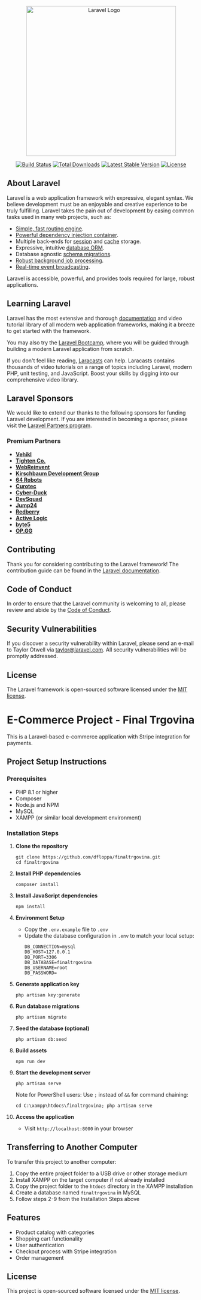 <p align="center"><a href="https://laravel.com" target="_blank"><img src="https://raw.githubusercontent.com/laravel/art/master/logo-lockup/5%20SVG/2%20CMYK/1%20Full%20Color/laravel-logolockup-cmyk-red.svg" width="400" alt="Laravel Logo"></a></p>

<p align="center">
<a href="https://github.com/laravel/framework/actions"><img src="https://github.com/laravel/framework/workflows/tests/badge.svg" alt="Build Status"></a>
<a href="https://packagist.org/packages/laravel/framework"><img src="https://img.shields.io/packagist/dt/laravel/framework" alt="Total Downloads"></a>
<a href="https://packagist.org/packages/laravel/framework"><img src="https://img.shields.io/packagist/v/laravel/framework" alt="Latest Stable Version"></a>
<a href="https://packagist.org/packages/laravel/framework"><img src="https://img.shields.io/packagist/l/laravel/framework" alt="License"></a>
</p>

## About Laravel

Laravel is a web application framework with expressive, elegant syntax. We believe development must be an enjoyable and creative experience to be truly fulfilling. Laravel takes the pain out of development by easing common tasks used in many web projects, such as:

- [Simple, fast routing engine](https://laravel.com/docs/routing).
- [Powerful dependency injection container](https://laravel.com/docs/container).
- Multiple back-ends for [session](https://laravel.com/docs/session) and [cache](https://laravel.com/docs/cache) storage.
- Expressive, intuitive [database ORM](https://laravel.com/docs/eloquent).
- Database agnostic [schema migrations](https://laravel.com/docs/migrations).
- [Robust background job processing](https://laravel.com/docs/queues).
- [Real-time event broadcasting](https://laravel.com/docs/broadcasting).

Laravel is accessible, powerful, and provides tools required for large, robust applications.

## Learning Laravel

Laravel has the most extensive and thorough [documentation](https://laravel.com/docs) and video tutorial library of all modern web application frameworks, making it a breeze to get started with the framework.

You may also try the [Laravel Bootcamp](https://bootcamp.laravel.com), where you will be guided through building a modern Laravel application from scratch.

If you don't feel like reading, [Laracasts](https://laracasts.com) can help. Laracasts contains thousands of video tutorials on a range of topics including Laravel, modern PHP, unit testing, and JavaScript. Boost your skills by digging into our comprehensive video library.

## Laravel Sponsors

We would like to extend our thanks to the following sponsors for funding Laravel development. If you are interested in becoming a sponsor, please visit the [Laravel Partners program](https://partners.laravel.com).

### Premium Partners

- **[Vehikl](https://vehikl.com/)**
- **[Tighten Co.](https://tighten.co)**
- **[WebReinvent](https://webreinvent.com/)**
- **[Kirschbaum Development Group](https://kirschbaumdevelopment.com)**
- **[64 Robots](https://64robots.com)**
- **[Curotec](https://www.curotec.com/services/technologies/laravel/)**
- **[Cyber-Duck](https://cyber-duck.co.uk)**
- **[DevSquad](https://devsquad.com/hire-laravel-developers)**
- **[Jump24](https://jump24.co.uk)**
- **[Redberry](https://redberry.international/laravel/)**
- **[Active Logic](https://activelogic.com)**
- **[byte5](https://byte5.de)**
- **[OP.GG](https://op.gg)**

## Contributing

Thank you for considering contributing to the Laravel framework! The contribution guide can be found in the [Laravel documentation](https://laravel.com/docs/contributions).

## Code of Conduct

In order to ensure that the Laravel community is welcoming to all, please review and abide by the [Code of Conduct](https://laravel.com/docs/contributions#code-of-conduct).

## Security Vulnerabilities

If you discover a security vulnerability within Laravel, please send an e-mail to Taylor Otwell via [taylor@laravel.com](mailto:taylor@laravel.com). All security vulnerabilities will be promptly addressed.

## License

The Laravel framework is open-sourced software licensed under the [MIT license](https://opensource.org/licenses/MIT).

# E-Commerce Project - Final Trgovina

This is a Laravel-based e-commerce application with Stripe integration for payments.

## Project Setup Instructions

### Prerequisites
- PHP 8.1 or higher
- Composer
- Node.js and NPM
- MySQL
- XAMPP (or similar local development environment)

### Installation Steps

1. **Clone the repository**
   ```
   git clone https://github.com/dfloppa/finaltrgovina.git
   cd finaltrgovina
   ```

2. **Install PHP dependencies**
   ```
   composer install
   ```

3. **Install JavaScript dependencies**
   ```
   npm install
   ```

4. **Environment Setup**
   - Copy the `.env.example` file to `.env`
   - Update the database configuration in `.env` to match your local setup:
     ```
     DB_CONNECTION=mysql
     DB_HOST=127.0.0.1
     DB_PORT=3306
     DB_DATABASE=finaltrgovina
     DB_USERNAME=root
     DB_PASSWORD=
     ```

5. **Generate application key**
   ```
   php artisan key:generate
   ```

6. **Run database migrations**
   ```
   php artisan migrate
   ```

7. **Seed the database (optional)**
   ```
   php artisan db:seed
   ```

8. **Build assets**
   ```
   npm run dev
   ```

9. **Start the development server**
   ```
   php artisan serve
   ```
   
   Note for PowerShell users: Use `;` instead of `&&` for command chaining:
   ```
   cd C:\xampp\htdocs\finaltrgovina; php artisan serve
   ```

10. **Access the application**
    - Visit `http://localhost:8000` in your browser

## Transferring to Another Computer

To transfer this project to another computer:

1. Copy the entire project folder to a USB drive or other storage medium
2. Install XAMPP on the target computer if not already installed
3. Copy the project folder to the `htdocs` directory in the XAMPP installation
4. Create a database named `finaltrgovina` in MySQL
5. Follow steps 2-9 from the Installation Steps above

## Features

- Product catalog with categories
- Shopping cart functionality
- User authentication
- Checkout process with Stripe integration
- Order management

## License

This project is open-sourced software licensed under the [MIT license](https://opensource.org/licenses/MIT).
